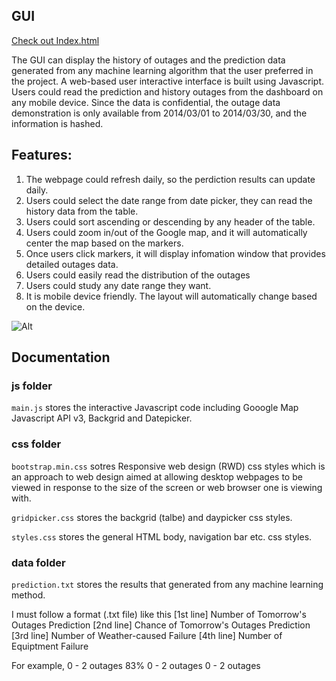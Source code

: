 ## GUI

[Check out Index.html](https://github.com/rkastilani/PowerOutagePredictor/blob/master/GUI%20demo/index.html)

The GUI can display the history of outages and the prediction data generated from any machine learning algorithm that the user preferred in the project. A web-based user interactive interface is built using Javascript. Users could read the prediction and history outages from the dashboard on any mobile device. Since the data is confidential, the outage data demonstration is only available from 2014/03/01 to 2014/03/30, and the information is hashed.

## Features:
1. The webpage could refresh daily, so the perdiction results can update daily.
2. Users could select the date range from date picker, they can read the history data from the table.
3. Users could sort ascending or descending by any header of the table.
4. Users could zoom in/out of the Google map, and it will automatically center the map based on the markers.
5. Once users click markers, it will display infomation window that provides detailed outages data.
6. Users could easily read the distribution of the outages
7. Users could study any date range they want.
8. It is mobile device friendly. The layout will automatically change based on the device.

![Alt](https://github.com/rkastilani/PowerOutagePredictor/blob/master/GUI%20demo/GUI_demo.png)

## Documentation
### js folder
`main.js` stores the interactive Javascript code including Gooogle Map Javascript API v3, Backgrid and Datepicker.

### css folder
`bootstrap.min.css` sotres Responsive web design (RWD) css styles which is an approach to web design aimed at allowing desktop webpages to be viewed in response to the size of the screen or web browser one is viewing with.

`gridpicker.css` stores the backgrid (talbe) and daypicker css styles.

`styles.css` stores the general HTML body, navigation bar etc. css styles.

### data folder
`prediction.txt` stores the results that generated from any machine learning method.

I must follow a format (.txt file) like this
[1st line] Number of Tomorrow's Outages Prediction
[2nd line] Chance of Tomorrow's Outages Prediction
[3rd line] Number of Weather-caused Failure
[4th line] Number of Equiptment Failure

For example,
0 - 2 outages
83%
0 - 2 outages
0 - 2 outages



